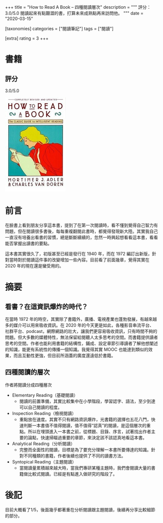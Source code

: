+++
title = "How to Read A Book – 四種閱讀層次"
description = """
評分：3.0/5.0
閱讀起來有點艱澀的書，打算未來成熟點再來訪問他。
"""
date = "2020-03-15"

[taxonomies]
categories = ["閱讀筆記"]
tags = ["閱讀"]

[extra]
rating = 3
+++

# 書籍
## 評分
3.0/5.0

[![](how-to-read-a-book.jpeg)](https://www.goodreads.com/book/show/567610.How_to_Read_a_Book)

# 前言
在臉書上看到朋友分享這本書，提到了在第一次閱讀時，看不懂到覺得自己智力有問題，但在閱讀很多書後，每每重複翻閱此書時，都覺得發現新大陸。其實我自己一直沒有培養出看書的習慣，總是斷斷續續的，忽然一時興起想看看這本書，看看能否掌握出讀書的要點。

這本書其實很久了，初版甚至已經是發行在 1940 年，而在 1972 編訂出新版，針對當時對於閱讀這件事的改變增加一些內容。目前看了前面幾章，覺得其實在 2020 年的現在還是蠻受用的。

# 摘要

## 看書？在這資訊爆炸的時代？

在當時 1972 年的時空，其實除了書籍外，廣播、電視產業也蓬勃發展，有越來越多的媒介可以用來吸收資訊。在 2020 年的今天更是如此，各種影音串流平台、社群平台、podcast，網際網路的壯大，讓我們更容易吸收資訊，只有時間不夠的問題。但大多數的媒體特性，無法保留給閱聽人太多思考的空間。而書籍提供讀者思考的空間。作者也能利用書籍的結構性，鋪成、設定章節引導讀者了解他想闡述的知識，能更有系統性的傳播一個知識。我覺得其實 MOOC 也能達到類似的效果，而且互動性更強，但目前所涵蓋的廣度還遠低於書籍。

## 四種閱讀的層次

作者將閱讀分成四種層次

* Elementary Reading（基礎閱讀）
  * 閱讀的前置準備，其實比較集中在小學階段，學習認字、語法，至少到達可以自己閱讀的程度。
* Inspection Reading（檢視閱讀）
  * 重點放在速度。其實不只有網路資訊爆炸，光書籍的選擇也五花八門，快速判斷一本書值不值得閱讀，值不值得“認真”的閱讀，是這個層次的重點。所以在埋頭進入一本書之前，從標題、目錄、序言，試著找出作者主要的論點，快速掃瞄過重要的章節，來決定該不該認真地看這本書。
* Analytical Reading（分析閱讀）
  * 完整而全面性的閱讀，目標是為了要充分理解一本書所要傳達的知識。針對不同種類的書籍，作者後續也提供了不同的讀書方法。
* Syntopical Reading（主題閱讀）
  * 當閱讀量累積越來越大時，當我們專研某種主題時，我們會閱讀大量的書籍做比較式閱讀。已經是有點進入做研究的階段了。

# 後記

目前大概看了1/5，後面幾乎都著重在分析閱讀跟主題閱讀，後續再分享比較細節的部分。